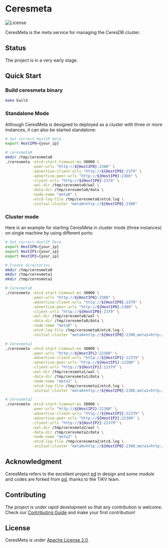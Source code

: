 # Ceresmeta

![License](https://img.shields.io/badge/license-Apache--2.0-green.svg)

CeresMeta is the meta service for managing the CeresDB cluster.

## Status
The project is in a very early stage.

## Quick Start
### Build ceresmeta binary
```bash
make build
```

### Standalone Mode
Although CeresMeta is designed to deployed as a cluster with three or more instances, it can also be started standalone:
```bash
# Set correct HostIP here.
export HostIP0={your_ip}

# ceresmeta0
mkdir /tmp/ceresmeta0
./ceresmeta -etcd-start-timeout-ms 30000 \
            -peer-urls "http://${HostIP0}:2380" \
            -advertise-client-urls "http://${HostIP0}:2379" \
            -advertise-peer-urls "http://${HostIP0}:2380" \
            -client-urls "http://${HostIP0}:2379" \
            -wal-dir /tmp/ceresmeta0/wal \
            -data-dir /tmp/ceresmeta0/data \
            -node-name "meta0" \
            -etcd-log-file /tmp/ceresmeta0/etcd.log \
            -initial-cluster "meta0=http://${HostIP0}:2380"
```

### Cluster mode
Here is an example for starting CeresMeta in cluster mode (three instances) on single machine by using different ports:
```bash
# Set correct HostIP here.
export HostIP0={your_ip}
export HostIP1={your_ip}
export HostIP2={your_ip}

# Create directories.
mkdir /tmp/ceresmeta0
mkdir /tmp/ceresmeta1
mkdir /tmp/ceresmeta2

# Ceresmeta0
./ceresmeta -etcd-start-timeout-ms 30000 \
            -peer-urls "http://${HostIP0}:2380" \
            -advertise-client-urls "http://${HostIP0}:2379" \
            -advertise-peer-urls "http://${HostIP0}:2380" \
            -client-urls "http://${HostIP0}:2379" \
            -wal-dir /tmp/ceresmeta0/wal \
            -data-dir /tmp/ceresmeta0/data \
            -node-name "meta0" \
            -etcd-log-file /tmp/ceresmeta0/etcd.log \
            -initial-cluster "meta0=http://${HostIP0}:2380,meta1=http://${HostIP1}:12380,meta2=http://${HostIP2}:22380"

# Ceresmeta1
./ceresmeta -etcd-start-timeout-ms 30000 \
            -peer-urls "http://${HostIP1}:12380" \
            -advertise-client-urls "http://${HostIP1}:12379" \
            -advertise-peer-urls "http://${HostIP1}:12380" \
            -client-urls "http://${HostIP1}:12379" \
            -wal-dir /tmp/ceresmeta1/wal \
            -data-dir /tmp/ceresmeta1/data \
            -node-name "meta1" \
            -etcd-log-file /tmp/ceresmeta1/etcd.log \
            -initial-cluster "meta0=http://${HostIP0}:2380,meta1=http://${HostIP1}:12380,meta2=http://${HostIP2}:22380"

# Ceresmeta2
./ceresmeta -etcd-start-timeout-ms 30000 \
            -peer-urls "http://${HostIP2}:22380" \
            -advertise-client-urls "http://${HostIP2}:22379" \
            -advertise-peer-urls "http://${HostIP2}:22380" \
            -client-urls "http://${HostIP2}:22379" \
            -wal-dir /tmp/ceresmeta2/wal \
            -data-dir /tmp/ceresmeta2/data \
            -node-name "meta2" \
            -etcd-log-file /tmp/ceresmeta2/etcd.log \
            -initial-cluster "meta0=http://${HostIP0}:2380,meta1=http://${HostIP1}:12380,meta2=http://${HostIP2}:22380"
```

## Acknowledgment
CeresMeta refers to the excellent project [pd](https://github.com/tikv/pd) in design and some module and codes are forked from [pd](https://github.com/tikv/pd), thanks to the TiKV team.

## Contributing
The project is under rapid development so that any contribution is welcome.
Check our [Contributing Guide](https://github.com/CeresDB/ceresmeta/blob/main/CONTRIBUTING.md) and make your first contribution!

## License
CeresMeta is under [Apache License 2.0](./LICENSE).
